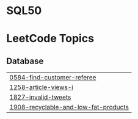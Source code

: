# SQL50
<!---LeetCode Topics Start-->
# LeetCode Topics
## Database
|  |
| ------- |
| [0584-find-customer-referee](https://github.com/anaswara1000/SQL50/tree/master/0584-find-customer-referee) |
| [1258-article-views-i](https://github.com/anaswara1000/SQL50/tree/master/1258-article-views-i) |
| [1827-invalid-tweets](https://github.com/anaswara1000/SQL50/tree/master/1827-invalid-tweets) |
| [1908-recyclable-and-low-fat-products](https://github.com/anaswara1000/SQL50/tree/master/1908-recyclable-and-low-fat-products) |
<!---LeetCode Topics End-->